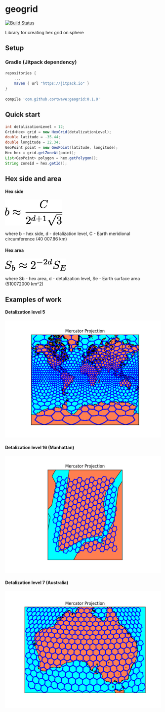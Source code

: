 # geogrid

[![Build Status](https://travis-ci.org/cortwave/geogrid.svg?branch=master)](https://travis-ci.org/cortwave/geogrid)

Library for creating hex grid on sphere

## Setup

### Gradle (Jitpack dependency)
```gradle
repositories {
    ...
    maven { url "https://jitpack.io" }
}

compile 'com.github.cortwave:geogrid:0.1.0'
```

## Quick start

```java
int detalizationLevel = 12;
Grid<Hex> grid = new HexGrid(detalizationLevel);
double latitude = -35.44;
double longitude = 22.34;
GeoPoint point = new GeoPoint(latitude, longitude);
Hex hex = grid.getZoneAt(point);
List<GeoPoint> polygon = hex.getPolygon();
String zoneId = hex.getId();
```

## Hex side and area

#### Hex side
![hex side](examples/hex_side.png)

where b - hex side, d - detalization level, C - Earth meridional circumference (40 007.86 km) 


#### Hex area
![hex square](examples/hex_square.png)

where Sb - hex area, d - detalization level, Se - Earth surface area (510072000 km^2) 


## Examples of work

#### Detalization level 5

![detalization level 5](examples/map5.png)

#### Detalization level 16 (Manhattan)

![detalization level 16](examples/map16.png)

#### Detalization level 7 (Australia)

![detalization level 17](examples/map7.png)

